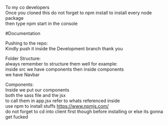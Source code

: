 To my co developers  
Once you cloned this do not forget to npm install to install every node package  
then type npm start in the console 

#Documentation 

Pushing to the repo:  
Kindly push it inside the Development branch thank you

Folder Structure:  
always remember to structure them well 
for example:  
inside src we have components then inside components  
we have Navbar  

Components:  
Inside we put our components  
both the sass file and the jsx  
to call them in app.jsx refer to whats referenced inside  
use npm to install stuffs https://www.npmjs.com/  
do not forget to cd into client first though before installing or else its gonna get fucked
